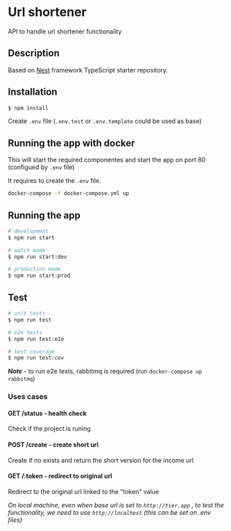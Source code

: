 # Url shortener
API to handle url shortener functionality

## Description
Based on [Nest](https://github.com/nestjs/nest) framework TypeScript starter repository.

## Installation

```bash
$ npm install
```

Create `.env` file (`.env.test` or `.env.template` could be used as base)


## Running the app with docker
This will start the required componentes and start the app on port 80 (configued by `.env` file)

It requires to create the `.env` file.

```bash
docker-compose -f docker-compose.yml up
```

## Running the app

```bash
# development
$ npm run start

# watch mode
$ npm run start:dev

# production mode
$ npm run start:prod
```

## Test

```bash
# unit tests
$ npm run test

# e2e tests
$ npm run test:e2e

# test coverage
$ npm run test:cov
```

***Note***  - to run e2e tests, rabbitmq is required (run `docker-compose up rabbitmq`)

### Uses cases

#### GET /status - health check
Check if the project is runing

#### POST /create - create short url
Create if no exists and return the short version for the income url

#### GET /:token - redirect to original url
Redirect to the original url linked to the "token" value

*On local machine, even when base url is set to `http://tier.app` , to test the functionality, we need to use `http://localhost` (this can be set on .env files)*
